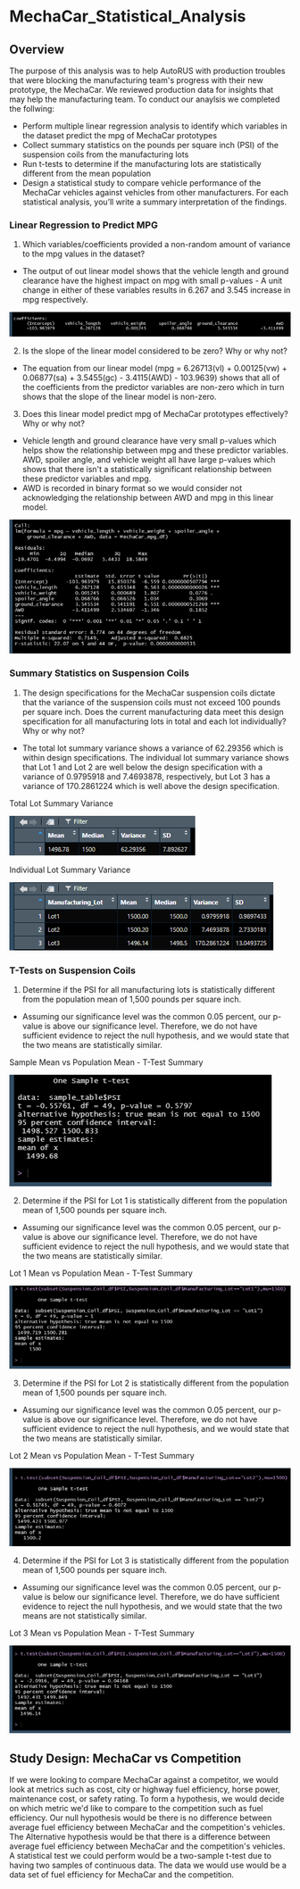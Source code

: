 # MechaCar_Statistical_Analysis

## Overview
The purpose of this analysis was to help AutoRUS with production troubles that were blocking the manufacturing team's progress with their new prototype, the MechaCar. We reviewed production data for insights that may help the manufacturing team. To conduct our anaylsis we completed the follwing:
- Perform multiple linear regression analysis to identify which variables in the dataset predict the mpg of MechaCar prototypes 
- Collect summary statistics on the pounds per square inch (PSI) of the suspension coils from the manufacturing lots
- Run t-tests to determine if the manufacturing lots are statistically different from the mean population 
- Design a statistical study to compare vehicle performance of the MechaCar vehicles against vehicles from other manufacturers. For each statistical analysis, you’ll write a summary interpretation of the findings. 

### Linear Regression to Predict MPG
1. Which variables/coefficients provided a non-random amount of variance to the mpg values in the dataset?
- The output of out linear model shows that the vehicle length and ground clearance have the highest impact on mpg with small p-values - A unit change in either of these variables results in 6.267 and 3.545 increase in mpg respectively.

![Coefficients](./Images/Coefficients.png)

2. Is the slope of the linear model considered to be zero? Why or why not?
- The equation from our linear model (mpg = 6.26713(vl) + 0.00125(vw) + 0.06877(sa) + 3.5455(gc) - 3.4115(AWD) - 103.9639) shows that all of the coefficients from the predictor variables are non-zero which in turn shows that the slope of the linear model is non-zero.

3. Does this linear model predict mpg of MechaCar prototypes effectively? Why or why not?
- Vehicle length and ground clearance have very small p-values which helps show the relationship between mpg and these predictor variables. AWD, spoiler angle, and vehicle weight all have large p-values which shows that there isn't a statistically significant relationship between these predictor variables and mpg.
- AWD is recorded in binary format so we would consider not acknowledging the relationship between AWD and mpg in this linear model.

![Model Summary](./Images/Model_Summary.png)

### Summary Statistics on Suspension Coils
1. The design specifications for the MechaCar suspension coils dictate that the variance of the suspension coils must not exceed 100 pounds per square inch. Does the current manufacturing data meet this design specification for all manufacturing lots in total and each lot individually? Why or why not?
- The total lot summary variance shows a variance of 62.29356 which is within design specifications. The individual lot summary variance shows that Lot 1 and Lot 2 are well below the design specification with a variance of 0.9795918 and 7.4693878, respectively, but Lot 3 has a variance of 170.2861224 which is well above the design specification.

Total Lot Summary Variance

![Total Lot Summary Variance](./Images/Summary_Statistics.png)

Individual Lot Summary Variance

![Individual Lot Summary Variance](./Images/Lot_Summary.png)

### T-Tests on Suspension Coils
1. Determine if the PSI for all manufacturing lots is statistically different from the population mean of 1,500 pounds per square inch.

- Assuming our significance level was the common 0.05 percent, our p-value is above our significance level. Therefore, we do not have sufficient evidence to reject the null hypothesis, and we would state that the two means are statistically similar.

Sample Mean vs Population Mean - T-Test Summary

![Sample Mean vs Population Mean - T-Test Summary](./Images/Sample_Test.png)

2. Determine if the PSI for Lot 1 is statistically different from the population mean of 1,500 pounds per square inch.

- Assuming our significance level was the common 0.05 percent, our p-value is above our significance level. Therefore, we do not have sufficient evidence to reject the null hypothesis, and we would state that the two means are statistically similar.

Lot 1 Mean vs Population Mean - T-Test Summary

![Lot 1 Mean vs Population Mean - T-Test Summary](./Images/Lot1_Test.png)

3. Determine if the PSI for Lot 2 is statistically different from the population mean of 1,500 pounds per square inch.

- Assuming our significance level was the common 0.05 percent, our p-value is above our significance level. Therefore, we do not have sufficient evidence to reject the null hypothesis, and we would state that the two means are statistically similar.

Lot 2 Mean vs Population Mean - T-Test Summary

![Lot 2 Mean vs Population Mean - T-Test Summary](./Images/Lot2_Test.png)

4. Determine if the PSI for Lot 3 is statistically different from the population mean of 1,500 pounds per square inch.

- Assuming our significance level was the common 0.05 percent, our p-value is below our significance level. Therefore, we do have sufficient evidence to reject the null hypothesis, and we would state that the two means are not statistically similar.

Lot 3 Mean vs Population Mean - T-Test Summary

![Lot 3 Mean vs Population Mean - T-Test Summary](./Images/Lot3_Test.png)

## Study Design: MechaCar vs Competition
If we were looking to compare MechaCar against a competitor, we would look at metrics such as cost, city or highway fuel efficiency, horse power, maintenance cost, or safety rating. To form a hypothesis, we would decide on which metric we'd like to compare to the competition such as fuel efficiency. Our null hypothesis would be there is no difference between average fuel efficiency between MechaCar and the competition's vehicles. The Alternative hypothesis would be that there is a difference between average fuel efficiency between MechaCar and the competition's vehicles. A statistical test we could perform would be a two-sample t-test due to having two samples of continuous data. The data we would use would be a data set of fuel efficiency for MechaCar and the competition.